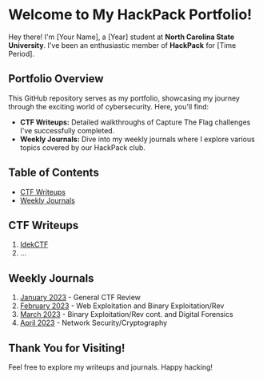 # Welcome to My HackPack Portfolio!

Hey there! I'm [Your Name], a [Year] student at **North Carolina State University**. I've been an enthusiastic member of **HackPack** for [Time Period].

## Portfolio Overview

This GitHub repository serves as my portfolio, showcasing my journey through the exciting world of cybersecurity. Here, you'll find:

- **CTF Writeups:** Detailed walkthroughs of Capture The Flag challenges I've successfully completed.
- **Weekly Journals:** Dive into my weekly journals where I explore various topics covered by our HackPack club.

## Table of Contents

- [CTF Writeups](#ctf-writeups)
- [Weekly Journals](#weekly-journals)

## CTF Writeups

1. [IdekCTF](#Writeups/idekctf)
2. ...

## Weekly Journals

1. [January 2023](Weekly%20Journal/Spring%202023/January) - General CTF Review
2. [February 2023](Weekly%20Journal/Spring%202023/February) - Web Exploitation and Binary Exploitation/Rev
3. [March 2023](Weekly%20Journal/Spring%202023/March) - Binary Exploitation/Rev cont. and Digital Forensics
4. [April 2023](Weekly%20Journal/Spring%202023/April) - Network Security/Cryptography


## Thank You for Visiting!

Feel free to explore my writeups and journals. Happy hacking!
